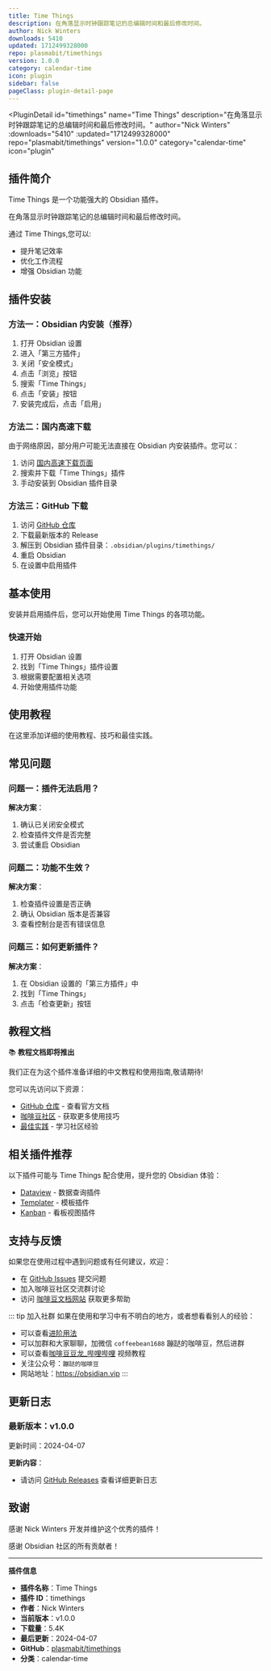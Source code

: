 ```yaml
---
title: Time Things
description: 在角落显示时钟跟踪笔记的总编辑时间和最后修改时间。
author: Nick Winters
downloads: 5410
updated: 1712499328000
repo: plasmabit/timethings
version: 1.0.0
category: calendar-time
icon: plugin
sidebar: false
pageClass: plugin-detail-page
---
```


<PluginDetail
  id="timethings"
  name="Time Things"
  description="在角落显示时钟跟踪笔记的总编辑时间和最后修改时间。"
  author="Nick Winters"
  :downloads="5410"
  :updated="1712499328000"
  repo="plasmabit/timethings"
  version="1.0.0"
  category="calendar-time"
  icon="plugin"
>

<!-- AUTO_GENERATED_START -->
## 插件简介

Time Things 是一个功能强大的 Obsidian 插件。

在角落显示时钟跟踪笔记的总编辑时间和最后修改时间。

通过 Time Things,您可以:

- 提升笔记效率
- 优化工作流程
- 增强 Obsidian 功能

<!-- AUTO_GENERATED_END -->

<!-- AUTO_GENERATED_START -->
## 插件安装

### 方法一：Obsidian 内安装（推荐）

1. 打开 Obsidian 设置
2. 进入「第三方插件」
3. 关闭「安全模式」
4. 点击「浏览」按钮
5. 搜索「Time Things」
6. 点击「安装」按钮
7. 安装完成后，点击「启用」

### 方法二：国内高速下载

由于网络原因，部分用户可能无法直接在 Obsidian 内安装插件。您可以：

1. 访问 [国内高速下载页面](/zh/documentation/obsidian-plugins-download.html)
2. 搜索并下载「Time Things」插件
3. 手动安装到 Obsidian 插件目录

### 方法三：GitHub 下载

1. 访问 [GitHub 仓库](https://github.com/plasmabit/timethings)
2. 下载最新版本的 Release
3. 解压到 Obsidian 插件目录：`.obsidian/plugins/timethings/`
4. 重启 Obsidian
5. 在设置中启用插件

## 基本使用

安装并启用插件后，您可以开始使用 Time Things 的各项功能。

### 快速开始

1. 打开 Obsidian 设置
2. 找到「Time Things」插件设置
3. 根据需要配置相关选项
4. 开始使用插件功能

<!-- AUTO_GENERATED_END -->

<!-- CUSTOM_CONTENT_START:tutorial -->
## 使用教程

在这里添加详细的使用教程、技巧和最佳实践。

<!-- CUSTOM_CONTENT_END:tutorial -->

<!-- SHARED_CONTENT_START -->
## 常见问题

### 问题一：插件无法启用？

**解决方案**：
1. 确认已关闭安全模式
2. 检查插件文件是否完整
3. 尝试重启 Obsidian

### 问题二：功能不生效？

**解决方案**：
1. 检查插件设置是否正确
2. 确认 Obsidian 版本是否兼容
3. 查看控制台是否有错误信息

### 问题三：如何更新插件？

**解决方案**：
1. 在 Obsidian 设置的「第三方插件」中
2. 找到「Time Things」
3. 点击「检查更新」按钮

## 教程文档

📚 **教程文档即将推出**

我们正在为这个插件准备详细的中文教程和使用指南,敬请期待!

您可以先访问以下资源：
- [GitHub 仓库](https://github.com/plasmabit/timethings) - 查看官方文档
- [咖啡豆社区](/zh/bases/) - 获取更多使用技巧
- [最佳实践](/zh/best-practices/) - 学习社区经验

## 相关插件推荐

以下插件可能与 Time Things 配合使用，提升您的 Obsidian 体验：

- [Dataview](/zh/plugins/dataview.html) - 数据查询插件
- [Templater](/zh/plugins/templater-obsidian.html) - 模板插件
- [Kanban](/zh/plugins/obsidian-kanban.html) - 看板视图插件

## 支持与反馈

如果您在使用过程中遇到问题或有任何建议，欢迎：

- 在 [GitHub Issues](https://github.com/plasmabit/timethings/issues) 提交问题
- 加入咖啡豆社区交流群讨论
- 访问 [咖啡豆文档网站](https://obsidian.vip) 获取更多帮助

::: tip 加入社群
如果在使用和学习中有不明白的地方，或者想看看别人的经验：
- 可以查看[进阶用法](/zh/advanced)
- 可以加群和大家聊聊，加微信 `coffeebean1688` 蹦跶的咖啡豆，然后进群
- 可以查看[咖啡豆豆龙_哔哩哔哩](https://space.bilibili.com/618777356) 视频教程
- 关注公众号：`蹦跶的咖啡豆`
- 网站地址：https://obsidian.vip
:::
<!-- SHARED_CONTENT_END -->

<!-- AUTO_GENERATED_START -->
## 更新日志

### 最新版本：v1.0.0

更新时间：2024-04-07

**更新内容**：
- 请访问 [GitHub Releases](https://github.com/plasmabit/timethings/releases) 查看详细更新日志

## 致谢

感谢 Nick Winters 开发并维护这个优秀的插件！

感谢 Obsidian 社区的所有贡献者！

---

**插件信息**
- **插件名称**：Time Things
- **插件 ID**：timethings
- **作者**：Nick Winters
- **当前版本**：v1.0.0
- **下载量**：5.4K
- **最后更新**：2024-04-07
- **GitHub**：[plasmabit/timethings](https://github.com/plasmabit/timethings)
- **分类**：calendar-time
<!-- AUTO_GENERATED_END -->

</PluginDetail>


